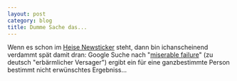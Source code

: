 ```yaml
---
layout: post
category: blog
title: Dumme Sache das...
---
```


Wenn es schon im [Heise Newsticker](http://www.heise.de/newsticker/data/mw-06.12.03-001/) steht, dann bin ichanscheinend verdammt spät damit dran: Google Suche nach "[miserable failure](http://www.google.de/search?q=miserable+failure)" (zu deutsch "erbärmlicher Versager") ergibt ein für eine ganzbestimmte Person bestimmt nicht erwünschtes Ergebniss...
